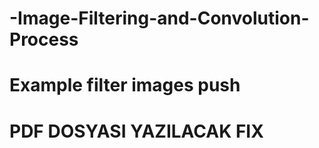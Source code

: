 # -Image-Filtering-and-Convolution-Process
# Example filter images push   
# PDF DOSYASI YAZILACAK FIX
